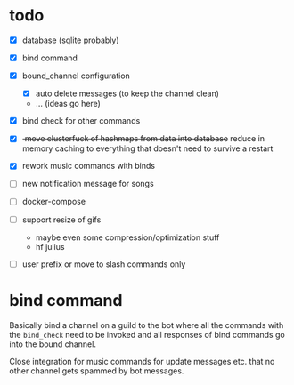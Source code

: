 # todo

- [x] database (sqlite probably)
- [x] bind command
- [x] bound_channel configuration
    - [x] auto delete messages (to keep the channel clean)
    - ... (ideas go here)
- [x] bind check for other commands
- [x] <del> move clusterfuck of hashmaps from data into database</del> reduce in memory caching to everything that doesn't need to survive a restart
- [x] rework music commands with binds
- [ ] new notification message for songs
- [ ] docker-compose
- [ ] support resize of gifs
    - maybe even some compression/optimization stuff
    - hf julius
- [ ] user prefix or move to slash commands only


# bind command

Basically bind a channel on a guild to the bot where all the commands with the `bind_check`
need to be invoked and all responses of bind commands go into the bound channel.

Close integration for music commands for update messages etc. that no other channel gets spammed
by bot messages.
